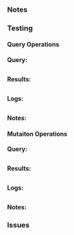 ### Notes

<Add any notes about this Pull Request here>

### Testing

#### Query Operations

**Query:**

```graphql

```

**Results:**

```json

```

**Logs:**

```

```

**Notes:**

<Add any notes about this set of tests here>

#### Mutaiton Operations

**Query:**

```graphql

```

**Results:**

```json

```

**Logs:**

```

```

**Notes:**

<Add any notes about this set of tests here>

### Issues

<Add related issues here>
